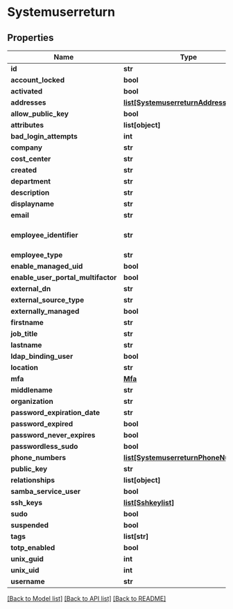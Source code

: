 # Systemuserreturn

## Properties
Name | Type | Description | Notes
------------ | ------------- | ------------- | -------------
**id** | **str** |  | [optional] 
**account_locked** | **bool** |  | [optional] 
**activated** | **bool** |  | [optional] 
**addresses** | [**list[SystemuserreturnAddresses]**](SystemuserreturnAddresses.md) |  | [optional] 
**allow_public_key** | **bool** |  | [optional] 
**attributes** | **list[object]** |  | [optional] 
**bad_login_attempts** | **int** |  | [optional] 
**company** | **str** |  | [optional] 
**cost_center** | **str** |  | [optional] 
**created** | **str** |  | [optional] 
**department** | **str** |  | [optional] 
**description** | **str** |  | [optional] 
**displayname** | **str** |  | [optional] 
**email** | **str** |  | [optional] 
**employee_identifier** | **str** | Must be unique per user.  | [optional] 
**employee_type** | **str** |  | [optional] 
**enable_managed_uid** | **bool** |  | [optional] 
**enable_user_portal_multifactor** | **bool** |  | [optional] 
**external_dn** | **str** |  | [optional] 
**external_source_type** | **str** |  | [optional] 
**externally_managed** | **bool** |  | [optional] 
**firstname** | **str** |  | [optional] 
**job_title** | **str** |  | [optional] 
**lastname** | **str** |  | [optional] 
**ldap_binding_user** | **bool** |  | [optional] 
**location** | **str** |  | [optional] 
**mfa** | [**Mfa**](Mfa.md) |  | [optional] 
**middlename** | **str** |  | [optional] 
**organization** | **str** |  | [optional] 
**password_expiration_date** | **str** |  | [optional] 
**password_expired** | **bool** |  | [optional] 
**password_never_expires** | **bool** |  | [optional] 
**passwordless_sudo** | **bool** |  | [optional] 
**phone_numbers** | [**list[SystemuserreturnPhoneNumbers]**](SystemuserreturnPhoneNumbers.md) |  | [optional] 
**public_key** | **str** |  | [optional] 
**relationships** | **list[object]** |  | [optional] 
**samba_service_user** | **bool** |  | [optional] 
**ssh_keys** | [**list[Sshkeylist]**](Sshkeylist.md) |  | [optional] 
**sudo** | **bool** |  | [optional] 
**suspended** | **bool** |  | [optional] 
**tags** | **list[str]** |  | [optional] 
**totp_enabled** | **bool** |  | [optional] 
**unix_guid** | **int** |  | [optional] 
**unix_uid** | **int** |  | [optional] 
**username** | **str** |  | [optional] 

[[Back to Model list]](../README.md#documentation-for-models) [[Back to API list]](../README.md#documentation-for-api-endpoints) [[Back to README]](../README.md)


